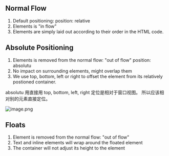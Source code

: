 ## Normal Flow
1. Default positioning:
		position: relative
2. Elements is "in flow"
3. Elements are simply laid out according to their order in the HTML code.

## Absolute Positioning
1. Elements is removed from the normal flow: "out of flow"
		position: absolutu
2. No impact on surrounding elements, might overlap them
3. We use top, bottom, left or right to offset the element from its relatively postioned container.

absolutu 用直接用 top, bottom, left, right 定位是相对于窗口视图。
所以应该相对别的元素直接定位。


![image.png](https://typora-birdy.oss-cn-guangzhou.aliyuncs.com/20240405094625.png)

## Floats
1. Element is removed from the normal flow: "out of flow"
2. Text and inline elements will wrap around the floated element 
3. The container will not adjust its height to the element
